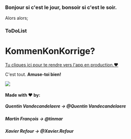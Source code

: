 ### Bonjour si c'est le jour, bonsoir si c'est le soir.

Alors alors;

### ToDoList

 KommenKonKorrige?
====== 

[Tu cliques ici pour te rendre vers l'app en production.♥](https://the-todo-app-d39.herokuapp.com/)

                                           
C'est tout. __Amuse-toi bien!__

![](https://media.giphy.com/media/3oKHWtXlzTHeuVewtq/giphy.gif)

#### Made with ♥ by:

##### Quentin Vandecandelaere -> @Quentin Vandecandelaere

##### Martin François -> @tinmar

##### Xavier Refour -> @Xavier.Refour
